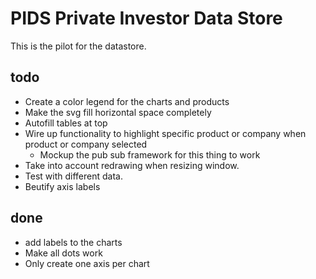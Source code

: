 # PIDS Private Investor Data Store

This is the pilot for the datastore.

## todo

* Create a color legend for the charts and products
* Make the svg fill horizontal space completely
* Autofill tables at top
* Wire up functionality to highlight specific product or company when product or company selected
	* Mockup the pub sub framework for this thing to work
* Take into account redrawing when resizing window.
* Test with different data.
* Beutify axis labels

## done

* add labels to the charts
* Make all dots work
* Only create one axis per chart